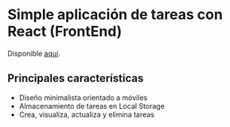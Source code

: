 # Simple aplicación de tareas con React (FrontEnd)

Disponible [aquí](https://todo-byfer.vercel.app).

## Principales características

- Diseño minimalista orientado a móviles
- Almacenamiento de tareas en Local Storage
- Crea, visualiza, actualiza y elimina tareas
